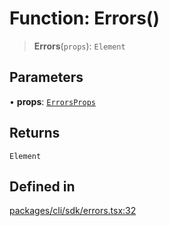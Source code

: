 # Function: Errors()

> **Errors**(`props`): `Element`

## Parameters

• **props**: [`ErrorsProps`](../interfaces/ErrorsProps.md)

## Returns

`Element`

## Defined in

[packages/cli/sdk/errors.tsx:32](https://github.com/andreisergiu98/baeta/blob/4c16a2c8fa14b6d48e42b6a2c2893542bd64b987/packages/cli/sdk/errors.tsx#L32)

